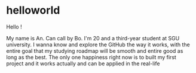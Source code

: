 # helloworld
Hello ! 
 
My name is An. Can call by Bo. I'm 20 and a third-year student at SGU university.
I wanna know and explore the GitHub the way it works, with the entire goal that my studying roadmap will be smooth and entire good as long as the best.
The only one happiness right now is to built my first project and it works actually and can be applied in the real-life 
